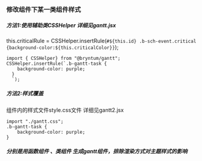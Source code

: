 ### 修改组件下某一类组件样式
##### 方法1:使用辅助类CSSHelper 详细见gantt.jsx

this.criticalRule = CSSHelper.insertRule(`#${this.id} .b-sch-event.critical {background-color:${this.criticalColor}}`);

```
import { CSSHelper} from "@bryntum/gantt";
CSSHelper.insertRule(`.b-gantt-task {
    background-color: purple;
  }
  `);
```

##### 方法2:样式覆盖
组件内的样式文件style.css文件 详细见gantt2.jsx
```
import "./gantt.css";
.b-gantt-task {
    background-color: purple;
}
```
##### 分别是用函数组件 、类组件 生成gantt组件，排除渲染方式对主题样式的影响